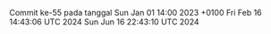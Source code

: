 Commit ke-55 pada tanggal Sun Jan 01 14:00 2023 +0100
Fri Feb 16 14:43:06 UTC 2024
Sun Jun 16 22:43:10 UTC 2024
